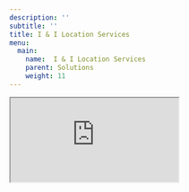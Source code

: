 ```yaml
---
description: ''
subtitle: ''
title: I & I Location Services
menu:
  main:
    name:  I & I Location Services
    parent: Solutions
    weight: 11
---
```

<iframe src="https://rhborden.com/i-and-i-location-services#main"></iframe>
